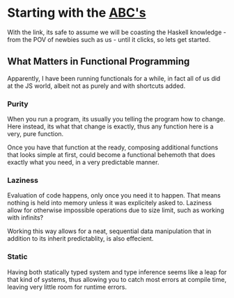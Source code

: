 # Starting with the [ABC's](http://learnyouahaskell.com/introduction)

With the link, its safe to assume we will be coasting the Haskell knowledge - from the POV of newbies such as us - until it clicks, so lets get started.

## What Matters in Functional Programming

Apparently, I have been running functionals for a while, in fact all of us did at the JS world, albeit not as purely and with shortcuts added.

### Purity

When you run a program, its usually you telling the program how to change. Here instead, its what that change is exactly, thus any function here is a very, pure function.

Once you have that function at the ready, composing additional functions that looks simple at first, could become a functional behemoth that does exactly what you need, in a very predictable manner.

### Laziness 

Evaluation of code happens, only once you need it to happen. That means nothing is held into memory unless it was explicitely asked to. Laziness allow for otherwise impossible operations due to size limit, such as working with infinits? 

Working this way allows for a neat, sequential data manipulation that in addition to its inherit predictablity, is also effecient.

### Static

Having both statically typed system and type inference seems like a leap for that kind of systems, thus allowing you to catch most errors at compile time, leaving very little room for runtime errors.